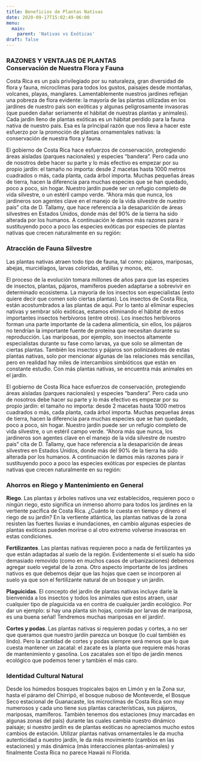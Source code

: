 ```yaml
---
title: Beneficios de Plantas Nativas
date: 2020-09-17T15:02:49-06:00
menu:
  main:
    parent: 'Nativas vs Exóticas'
draft: false
---
```

### RAZONES Y VENTAJAS DE PLANTAS<br/>Conservación de Nuestra Flora y Fauna

Costa Rica es un país privilegiado por su naturaleza, gran diversidad de flora y fauna, microclimas para todos los gustos, paisajes desde montañas, volcanes, playas, manglares. Lamentablemente nuestros jardines reflejan una pobreza de flora evidente: la mayoría de las plantas utilizadas en los jardines de nuestro país son exóticas y algunas peligrosamente invasoras (que pueden dañar seriamente el hábitat de nuestras plantas y animales). Cada jardín lleno de plantas exóticas es un hábitat perdido para la fauna nativa de nuestro país.  Esa es la principal razón que nos lleva a hacer este esfuerzo por la promoción de plantas ornamentales nativas: la conservación de nuestra flora y fauna.

El gobierno de Costa Rica hace esfuerzos de conservación, protegiendo áreas aisladas (parques nacionales) y especies “bandera”. Pero cada uno de nosotros debe hacer su parte y lo más efectivo es empezar por su propio jardín: el tamaño no importa: desde 2 macetas hasta 1000 metros cuadrados o más, cada planta, cada árbol importa. Muchas pequeñas áreas de tierra, hacen la diferencia para muchas especies que se han quedado, poco a poco, sin hogar. Nuestro jardín puede ser un refugio completo de vida silvestre, o un estéril campo verde. “Ahora más que nunca, los jardineros son agentes clave en el manejo de la vida silvestre de nuestro país” cita de D. Tallamy, que hace referencia a la desaparición de áreas silvestres en Estados Unidos, donde más del 90% de la tierra ha sido alterada por los humanos. A continuación le damos más razones para ir sustituyendo poco a poco las especies exóticas por especies de plantas nativas que crecen naturalmente en su región:

### Atracción de Fauna Silvestre
Las plantas nativas atraen todo tipo de fauna, tal como: pájaros, mariposas, abejas, murciélagos, larvas coloridas, ardillas y monos, etc.

El proceso de la evolución tomara millones de años para que las especies de insectos, plantas, pájaros, mamíferos pueden adaptarse a sobrevivir en determinado ecosistema. La mayoría de los insectos son especialistas (esto quiere decir que comen solo ciertas plantas). Los insectos de Costa Rica, están acostumbrados a las plantas de aquí. Por lo tanto al eliminar especies nativas y sembrar sólo exóticas, estamos eliminando el hábitat de estos importantes insectos herbívoros (entre otros). Los insectos herbívoros forman una parte importante de la cadena alimenticia, sin ellos, los pájaros no tendrían la importante fuente de proteína que necesitan durante su reproducción. Las mariposas, por ejemplo, son insectos altamente especialistas durante su fase como larvas, ya que solo se alimentan de ciertas plantas. También los insectos y pájaros son polinizadores de estas plantas nativas, solo por mencionar algunas de las relaciones más sencillas, pero en realidad hay miles de intercambios simbióticos que están en constante estudio. Con más plantas nativas, se encuentra más animales en el jardín.

El gobierno de Costa Rica hace esfuerzos de conservación, protegiendo áreas aisladas (parques nacionales) y especies “bandera”. Pero cada uno de nosotros debe hacer su parte y lo más efectivo es empezar por su propio jardín: el tamaño no importa: desde 2 macetas hasta 1000 metros cuadrados o más, cada planta, cada árbol importa. Muchas pequeñas áreas de tierra, hacen la diferencia para muchas especies que se han quedado, poco a poco, sin hogar. Nuestro jardín puede ser un refugio completo de vida silvestre, o un estéril campo verde. “Ahora más que nunca, los jardineros son agentes clave en el manejo de la vida silvestre de nuestro país” cita de D. Tallamy, que hace referencia a la desaparición de áreas silvestres en Estados Unidos, donde más del 90% de la tierra ha sido alterada por los humanos. A continuación le damos más razones para ir sustituyendo poco a poco las especies exóticas por especies de plantas nativas que crecen naturalmente en su región:

### Ahorros en Riego y Mantenimiento en General
__Riego__. Las plantas y árboles nativos una vez establecidos, requieren poco o ningún riego, esto significa un inmenso ahorro para todos los jardines en la vertiente pacífica de Costa Rica. ¿Cuánto le cuesta en tiempo y dinero el riego de su jardín? En la vertiente atlántica, las plantas nativas de la zona resisten las fuertes lluvias e inundaciones, en cambio algunas especies de plantas exóticas pueden morirse o al otro extremo volverse invasoras en estas condiciones.

__Fertilizantes__. Las plantas nativas requieren poco a nada de fertilizantes ya que están adaptadas al suelo de la región. Evidentemente si el suelo ha sido demasiado removido (como en muchos casos de urbanizaciones) debemos agregar suelo vegetal de la zona.  Otro aspecto importante de los jardines nativos es que debemos dejar que las hojas que caen se incorporen al suelo ya que son el fertilizante natural de un bosque y un jardín.

__Plaguicidas__. El concepto del jardín de plantas nativas incluye darle la bienvenida a los insectos y todos los animales que estos atraen, usar cualquier tipo de plaguicida va en contra de cualquier jardín ecológico. Por dar un ejemplo: si hay una planta sin hojas, comida por larvas de mariposa, es una buena señal! Tendremos muchas mariposas en el jardín!.

__Cortes y podas__. Las plantas nativas si requieren podas y cortes, a no ser que queramos que nuestro jardín parezca un bosque (lo cual también es lindo). Pero la cantidad de cortes y podas siempre será menos que lo que cuesta mantener un zacatal: el zacate es la planta que requiere más horas de mantenimiento y gasolina. Los zacatales son el tipo de jardín menos ecológico que podemos tener y también el más caro.

### Identidad Cultural Natural
Desde los húmedos bosques tropicales bajos en Limón y en la Zona sur, hasta el páramo del Chirripó, el bosque nuboso de Monteverde, el Bosque Seco estacional de Guanacaste, los microclimas de Costa Rica son muy numerosos y cada uno tiene sus plantas características, sus pájaros, mariposas, mamíferos. También tenemos dos estaciones (muy marcadas en algunas zonas del país) durante las cuales cambia nuestro dinámico paisaje; si nuestro jardín es de plantas exóticas no apreciamos mucho estos cambios de estación. Utilizar plantas nativas ornamentales le da mucha autenticidad a nuestro jardín, le da más movimiento (cambios en las estaciones) y más dinámica (más interacciones plantas-animales) y finalmente Costa Rica no parece Hawaii ni Florida.

